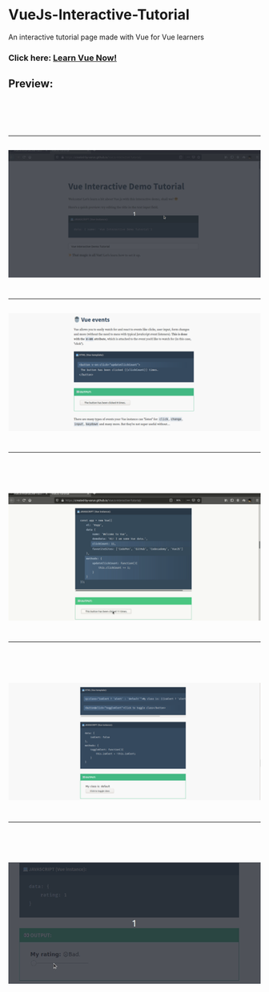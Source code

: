 # VueJs-Interactive-Tutorial
An interactive tutorial page made with Vue for Vue learners 
### Click here: [Learn Vue Now!](https://created-by-varun.github.io/VueJs-Interactive-Tutorial/)

## Preview:
<br><br>
# <hr>
![](assets/1.gif)
<br>

# <hr>
![](assets/2.png)
<br>

# <hr> <br>
![](assets/3.gif)
# <hr> <br>
![](assets/4.png)
# <hr><br>
![](assets/6.gif)
